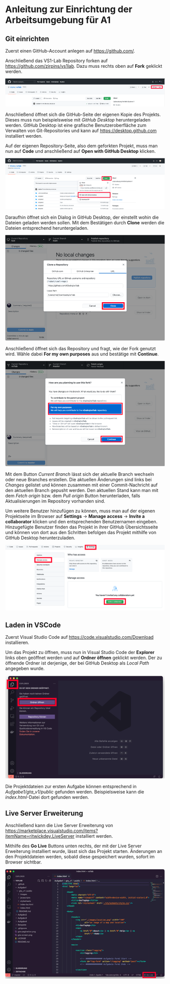 # Anleitung zur Einrichtung der Arbeitsumgebung für A1

## Git einrichten

Zuerst einen GitHub-Account anlegen auf https://github.com/.

Anschließend das VS1-Lab Repository forken auf https://github.com/zirpins/vs1lab.
Dazu muss rechts oben auf **Fork** geklickt werden.

![image14](img/image14.png)

Anschließend öffnet sich die GitHub-Seite der eigenen Kopie des Projekts. Dieses muss nun beispielsweise mit *GitHub Desktop* heruntergeladen werden.
GitHub Desktop ist eine grafische Benutzeroberfläche zum Verwalten von Git-Repositories und kann auf https://desktop.github.com installiert werden.

Auf der eigenen Repository-Seite, also dem geforkten Projekt, muss man nun auf **Code** und anschließend auf **Open with GitHub Desktop** klicken.

![image15](img/image15.png)
 
 Daraufhin öffnet sich ein Dialog in GitHub Desktop, der einstellt wohin die Dateien geladen werden sollen. Mit dem Bestätigen durch **Clone** werden die Dateien entsprechend heruntergeladen.
 
![image16](img/image16.png)

Anschließend öffnet sich das Repository und fragt, wie der Fork genutzt wird. Wähle dabei **For my own purposes** aus und bestätige mit **Continue**. 

![image17](img/image17.png)

Mit dem Button *Current Branch* lässt sich der aktuelle Branch wechseln oder neue Branches erstellen.
Die aktuellen Änderungen sind links bei *Changes* gelistet und können zusammen mit einer Commit-Nachricht auf den aktuellen Branch gepusht werden.
Den aktuellen Stand kann man mit dem *Fetch origin* bzw. dem *Pull origin* Button herunterladen, falls Aktualisierungen im Repository vorhanden sind.

Um weitere Benutzer hinzufügen zu können, muss man auf der eigenen Projektseite im Browser auf **Settings** -> **Manage access** -> **Invite a collaborator** klicken und den entsprechenden Benutzernamen eingeben. Hinzugefügte Benutzer finden das Projekt in ihrer GitHub Übersichtsseite und können von dort aus den Schritten befolgen das Projekt mithilfe von GitHub Desktop herunterzuladen.

![image18](img/image18.png)

## Laden in VSCode

Zuerst Visual Studio Code auf https://code.visualstudio.com/Download installieren.

Um das Projekt zu öffnen, muss nun in Visual Studio Code der **Explorer** links oben geöffnet werden und auf **Ordner öffnen** geklickt werden. Der zu öffnende Ordner ist derjenige, der bei GitHub Desktop als *Local Path* angegeben wurde.

![image19](img/image19.png)

Die Projektdateien zur ersten Aufgabe können entsprechend in *Aufgabe1/gta_v1/public* gefunden werden. Beispielsweise kann die *index.html*-Datei dort gefunden werden.

## Live Server Erweiterung

Anschließend kann die Live Server Erweiterung von https://marketplace.visualstudio.com/items?itemName=ritwickdey.LiveServer installiert werden.

Mithilfe des **Go Live** Buttons unten rechts, der mit der Live Server Erweiterung installiert wurde, lässt sich das Projekt starten. Änderungen an den Projektdateien werden, sobald diese gespeichert wurden, sofort im Browser sichtbar.

![image20](img/image20.png)
